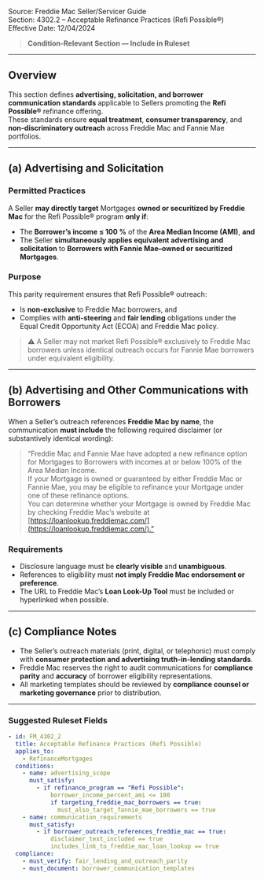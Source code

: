 Source: Freddie Mac Seller/Servicer Guide  
Section: 4302.2 – Acceptable Refinance Practices (Refi Possible®)  
Effective Date: 12/04/2024  

> **Condition-Relevant Section — Include in Ruleset**

---

## Overview
This section defines **advertising, solicitation, and borrower communication standards** applicable to Sellers promoting the **Refi Possible®** refinance offering.  
These standards ensure **equal treatment**, **consumer transparency**, and **non-discriminatory outreach** across Freddie Mac and Fannie Mae portfolios.

---

## (a) Advertising and Solicitation

### Permitted Practices
A Seller **may directly target** Mortgages **owned or securitized by Freddie Mac** for the Refi Possible® program **only if**:
- The **Borrower’s income ≤ 100 %** of the **Area Median Income (AMI)**, **and**
- The Seller **simultaneously applies equivalent advertising and solicitation** to **Borrowers with Fannie Mae–owned or securitized Mortgages**.

### Purpose
This parity requirement ensures that Refi Possible® outreach:
- Is **non-exclusive** to Freddie Mac borrowers, and  
- Complies with **anti-steering** and **fair lending** obligations under the Equal Credit Opportunity Act (ECOA) and Freddie Mac policy.

> ⚠️ A Seller may not market Refi Possible® exclusively to Freddie Mac borrowers unless identical outreach occurs for Fannie Mae borrowers under equivalent eligibility.

---

## (b) Advertising and Other Communications with Borrowers

When a Seller’s outreach references **Freddie Mac by name**, the communication **must include** the following required disclaimer (or substantively identical wording):

> “Freddie Mac and Fannie Mae have adopted a new refinance option for Mortgages to Borrowers with incomes at or below 100% of the Area Median Income.  
> If your Mortgage is owned or guaranteed by either Freddie Mac or Fannie Mae, you may be eligible to refinance your Mortgage under one of these refinance options.  
> You can determine whether your Mortgage is owned by Freddie Mac by checking Freddie Mac’s website at [https://loanlookup.freddiemac.com/](https://loanlookup.freddiemac.com/).”

### Requirements
- Disclosure language must be **clearly visible** and **unambiguous**.  
- References to eligibility must **not imply Freddie Mac endorsement or preference**.  
- The URL to Freddie Mac’s **Loan Look-Up Tool** must be included or hyperlinked when possible.  

---

## (c) Compliance Notes
- The Seller’s outreach materials (print, digital, or telephonic) must comply with **consumer protection and advertising truth-in-lending standards**.  
- Freddie Mac reserves the right to audit communications for **compliance parity** and **accuracy** of borrower eligibility representations.  
- All marketing templates should be reviewed by **compliance counsel or marketing governance** prior to distribution.

---

### Suggested Ruleset Fields

```yaml
- id: FM_4302_2
  title: Acceptable Refinance Practices (Refi Possible)
  applies_to:
    - RefinanceMortgages
  conditions:
    - name: advertising_scope
      must_satisfy:
        - if refinance_program == "Refi Possible":
            borrower_income_percent_ami <= 100
            if targeting_freddie_mac_borrowers == true:
              must_also_target_fannie_mae_borrowers == true
    - name: communication_requirements
      must_satisfy:
        - if borrower_outreach_references_freddie_mac == true:
            disclaimer_text_included == true
            includes_link_to_freddie_mac_loan_lookup == true
  compliance:
    - must_verify: fair_lending_and_outreach_parity
    - must_document: borrower_communication_templates
